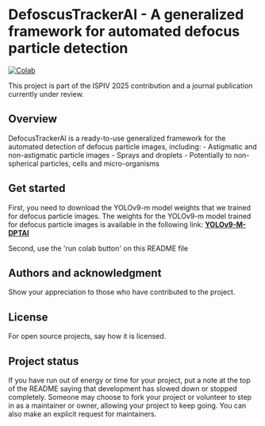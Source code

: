 # DefoscusTrackerAI - A generalized framework for automated defocus particle detection

[![Colab](https://colab.research.google.com/assets/colab-badge.svg)](https://colab.research.google.com/github/gnclctnh/defocustrackerAI-notebooks/blob/main/DefocusTrackerAI_Ready2Use.ipynb)

This project is part of the ISPIV 2025 contribution and a journal publication currently under review.

## Overview

DefocusTrackerAI is a ready-to-use generalized framework for the automated detection of defocus particle images, including:
    - Astigmatic and non-astigmatic particle images
    - Sprays and droplets
    - Potentially to non-spherical particles, cells and micro-organisms

## Get started 

First, you need to download the YOLOv9-m model weights that we trained for defocus particle images. The weights for the YOLOv9-m model trained for defocus particle images is available in the following link: 
    [**YOLOv9-M-DPTAI**](https://drive.google.com/uc?export=download&id=1yqtbfV1t14viiFXcD4B8w5NmMxR7RCtW)

Second, use the 'run colab button' on this README file




## Authors and acknowledgment
Show your appreciation to those who have contributed to the project.

## License
For open source projects, say how it is licensed.

## Project status
If you have run out of energy or time for your project, put a note at the top of the README saying that development has slowed down or stopped completely. Someone may choose to fork your project or volunteer to step in as a maintainer or owner, allowing your project to keep going. You can also make an explicit request for maintainers.
